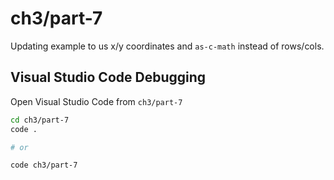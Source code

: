 # ch3/part-7

Updating example to us x/y coordinates and `as-c-math` instead of rows/cols.

## Visual Studio Code Debugging

Open Visual Studio Code from `ch3/part-7`

```bash
cd ch3/part-7
code .

# or

code ch3/part-7
```
